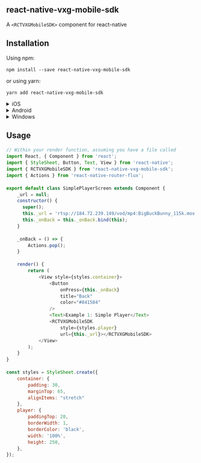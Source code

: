 ## react-native-vxg-mobile-sdk

A `<RCTVXGMobileSDK>` component for react-native


## Installation

Using npm:

```shell
npm install --save react-native-vxg-mobile-sdk
```

or using yarn:

```shell
yarn add react-native-vxg-mobile-sdk
```

<details>
  <summary>iOS</summary>

Run `react-native link react-native-vxg-mobile-sdk` to link the library.

Open your project in Xcode, and create link of ffmpeg.framework to Frameworks of main project:

<img src="./docs/img1_ffmpeg_include.png" width="40%">

After that, select the target of your application and select 'General' tab.
Scroll to 'Embeded libraries' and tap on the + button:

<img src="./docs/img2_embeded1.png" width="40%">

Tab on + and select "ffmpeg.framework" from a list:

<img src="./docs/img2_embeded2.png" width="40%">

After that, select 'Build Settings' tab.
Find option 'Framework Search Path' double tap on this
Tap again on the + button in dialog and enter path to framework:

For support emulator

`$(PROJECT_DIR)/../node_modules/react-native-vxg-mobile-sdk/ios/ffmpeg/universal/`

For appstore:

`$(PROJECT_DIR)/../node_modules/react-native-vxg-mobile-sdk/ios/ffmpeg/appstore/`

<img src="./docs/img3_framework_search_paths.png" width="40%">

</details>

<details>
  <summary>Android</summary>
    TODO
</details>

<details>
  <summary>Windows</summary>
    You can request by email.
</details>

## Usage

```javascript
// Within your render function, assuming you have a file called
import React, { Component } from 'react';
import { StyleSheet, Button, Text, View } from 'react-native';
import { RCTVXGMobileSDK } from 'react-native-vxg-mobile-sdk';
import { Actions } from 'react-native-router-flux';

export default class SimplePlayerScreen extends Component {
    _url = null;
    constructor() {
      super();
      this._url = 'rtsp://184.72.239.149/vod/mp4:BigBuckBunny_115k.mov';
      this._onBack = this._onBack.bind(this);
    }
    
    _onBack = () => {
        Actions.pop();
    }

    render() {
        return (
            <View style={styles.container}>
                <Button
                    onPress={this._onBack} 
                    title="Back"
                    color="#841584"
                />
                <Text>Example 1: Simple Player</Text>
                <RCTVXGMobileSDK 
                    style={styles.player}
                    url={this._url}></RCTVXGMobileSDK>
            </View>
        );
    }
}

const styles = StyleSheet.create({
    container: {
        padding: 30,
        marginTop: 65,
        alignItems: "stretch"
    },
    player: {
        paddingTop: 20,
        borderWidth: 1,
        borderColor: 'black',
        width: '100%',
        height: 250,
    },
});
```